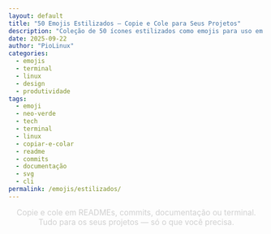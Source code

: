 ```yaml
---
layout: default
title: "50 Emojis Estilizados — Copie e Cole para Seus Projetos"
description: "Coleção de 50 ícones estilizados como emojis para uso em READMEs, commits, documentação técnica e terminais. Clique e copie em 1 segundo — sem instalação."
date: 2025-09-22
author: "PioLinux"
categories: 
  - emojis
  - terminal
  - linux
  - design
  - produtividade
tags: 
  - emoji
  - neo-verde
  - tech
  - terminal
  - linux
  - copiar-e-colar
  - readme
  - commits
  - documentação
  - svg
  - cli
permalink: /emojis/estilizados/
---
```


<section>


<p style="color: #d0d0d0; text-align: center; font-size: 1.1em; margin: 0 0 40px 0;">
    Copie e cole em READMEs, commits, documentação ou terminal. Tudo para os seus projetos — só o que você precisa.
</p>

<div id="emojis-container" style="display: grid; grid-template-columns: repeat(auto-fill, minmax(280px, 1fr)); gap: 25px; margin: 0 auto; max-width: 1400px;">
    <!-- Emojis serão inseridos aqui dinamicamente -->
</div>

<script>
    const emojis = [
        { emoji: "🐧", name: "Pinguim Linux", code: "🐧" },
        { emoji: "💻", name: "Terminal", code: "💻" },
        { emoji: "⌨️", name: "Teclado", code: "⌨️" },
        { emoji: "🖱️", name: "Mouse", code: "🖱️" },
        { emoji: "💾", name: "Disco Rígido", code: "💾" },
        { emoji: "🔌", name: "Plugue", code: "🔌" },
        { emoji: "🔋", name: "Bateria", code: "🔋" },
        { emoji: "⚡", name: "Energia", code: "⚡" },
        { emoji: "🔧", name: "Ferramenta", code: "🔧" },
        { emoji: "⚙️", name: "Engrenagem", code: "⚙️" },
        { emoji: "📡", name: "Antena", code: "📡" },
        { emoji: "🌐", name: "Globo", code: "🌐" },
        { emoji: "🔗", name: "Link", code: "🔗" },
        { emoji: "📂", name: "Pasta", code: "📂" },
        { emoji: "📄", name: "Arquivo", code: "📄" },
        { emoji: "📝", name: "Nota", code: "📝" },
        { emoji: "✅", name: "Check", code: "✅" },
        { emoji: "❌", name: "Erro", code: "❌" },
        { emoji: "⚠️", name: "Aviso", code: "⚠️" },
        { emoji: "ℹ️", name: "Info", code: "ℹ️" },
        { emoji: "🔍", name: "Lupa", code: "🔍" },
        { emoji: "📌", name: "Alfinete", code: "📌" },
        { emoji: "🔖", name: "Marcador", code: "🔖" },
        { emoji: "🚀", name: "Foguete", code: "🚀" },
        { emoji: "🎯", name: "Alvo", code: "🎯" },
        { emoji: "🧪", name: "Teste", code: "🧪" },
        { emoji: "🛠️", name: "Ferramentas", code: "🛠️" },
        { emoji: "🧰", name: "Caixa de Ferramentas", code: "🧰" },
        { emoji: "📦", name: "Pacote", code: "📦" },
        { emoji: "🚚", name: "Caminhão", code: "🚚" },
        { emoji: "🔐", name: "Chave", code: "🔐" },
        { emoji: "🔓", name: "Desbloqueado", code: "🔓" },
        { emoji: "🛡️", name: "Escudo", code: "🛡️" },
        { emoji: "🚨", name: "Alerta", code: "🚨" },
        { emoji: "📢", name: "Alto-falante", code: "📢" },
        { emoji: "💬", name: "Chat", code: "💬" },
        { emoji: "🧠", name: "Cérebro", code: "🧠" },
        { emoji: "💡", name: "Lâmpada", code: "💡" },
        { emoji: "📚", name: "Livro", code: "📚" },
        { emoji: "🎓", name: "Formatura", code: "🎓" },
        { emoji: "🏆", name: "Troféu", code: "🏆" },
        { emoji: "🏅", name: "Medalha", code: "🏅" },
        { emoji: "🥇", name: "Ouro", code: "🥇" },
        { emoji: "🥈", name: "Prata", code: "🥈" },
        { emoji: "🥉", name: "Bronze", code: "🥉" },
        { emoji: "🎖️", name: "Condecoração", code: "🎖️" },
        { emoji: "⭐", name: "Estrela", code: "⭐" },
        { emoji: "🌟", name: "Estrela Brilhante", code: "🌟" }
    ];

    function renderEmojis() {
        const container = document.getElementById('emojis-container');
        emojis.forEach(item => {
            const card = document.createElement('div');
            card.innerHTML = `
                <div style="background: #1a2a1a; border: 1px solid #333; border-radius: 16px; padding: 25px; text-align: center; box-shadow: 0 8px 32px rgba(0,0,0,0.3); transition: transform 0.2s, box-shadow 0.2s;">
                    <div style="font-size: 4em; margin-bottom: 15px; text-shadow: 0 0 10px #4caf50;">${item.emoji}</div>
                    <h3 style="color: #a6e3a1; margin: 0 0 10px 0; font-size: 1.2em;">${item.name}</h3>
                    <div style="background: #121212; padding: 12px; border-radius: 8px; margin: 15px 0; font-family: 'Courier New', monospace; color: #a6e3a1;">
                        ${item.code}
                    </div>
                    <button onclick="copyEmoji('${item.code}')" style="background: linear-gradient(90deg, #4caf50, #8bc34a); color: white; padding: 10px 20px; border: none; border-radius: 8px; cursor: pointer; font-weight: bold; font-size: 0.95em; width: 100%;">
                        📋 Copiar
                    </button>
                </div>
            `;
            container.appendChild(card);
        });
    }

    function copyEmoji(code) {
        navigator.clipboard.writeText(code).then(() => {
            alert(`✅ Copiado: ${code}`);
        }).catch(err => {
            alert('❌ Falha ao copiar: ' + err);
        });
    }

    // Renderiza ao carregar
    document.addEventListener('DOMContentLoaded', renderEmojis);
</script>


</section>

